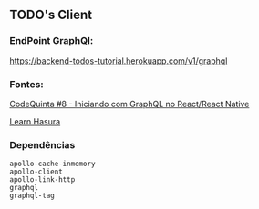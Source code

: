 ## TODO's Client

### EndPoint GraphQl: 
https://backend-todos-tutorial.herokuapp.com/v1/graphql

### Fontes:
[CodeQuinta #8 - Iniciando com GraphQL no React/React Native](https://youtu.be/smWR_SxdeUU)

[Learn Hasura](https://learn.hasura.io/graphql/react/)

### Dependências
```
apollo-cache-inmemory
apollo-client
apollo-link-http
graphql
graphql-tag
```
